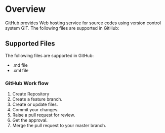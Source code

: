 # Overview
GitHub provides Web hosting service for source codes using version control system GIT. The following files are supported in GitHub:

## Supported Files
The following files are supported in GitHub:
* .md file
* .xml file


### GitHub Work flow
1. Create Repository
1. Create a feature branch.
1. Create or update files.
1. Commit your changes.
1. Raise a pull request for review.
2. Get the approval.
3. Merge the pull request to your master branch.



